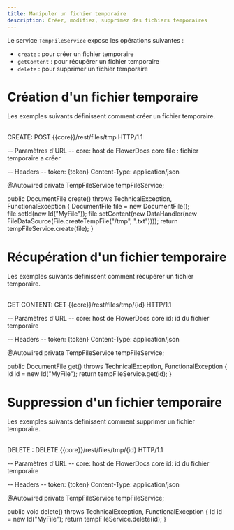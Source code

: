 ```yaml
---
title: Manipuler un fichier temporaire
description: Créez, modifiez, supprimez des fichiers temporaires
---
```


Le service `TempFileService` expose les opérations suivantes :

* `create` : pour créer un fichier temporaire 
* `getContent` : pour récupérer un fichier temporaire  
* `delete` : pour supprimer un fichier temporaire

# Création d'un fichier temporaire

Les exemples suivants définissent comment créer un fichier temporaire.

<br/>
CREATE:
POST {{core}}/rest/files/tmp HTTP/1.1

-- Paramètres d'URL --
core: host de FlowerDocs core
file : fichier temporaire a créer 

-- Headers --
token: {token}
Content-Type: application/json

@Autowired
private TempFileService tempFileService;

public DocumentFile create() throws TechnicalException, FunctionalException
{
	DocumentFile file = new DocumentFile();
    file.setId(new Id("MyFile"));
    file.setContent(new DataHandler(new FileDataSource(File.createTempFile("/tmp", ".txt"))));
	return tempFileService.create(file);
}

# Récupération d'un fichier temporaire

Les exemples suivants définissent comment récupérer un fichier temporaire.

<br/>
GET CONTENT:
GET {{core}}/rest/files/tmp/{id} HTTP/1.1

-- Paramètres d'URL --
core: host de FlowerDocs core
id: id du fichier temporaire

-- Headers --
token: {token}
Content-Type: application/json

@Autowired
private TempFileService tempFileService;

public DocumentFile get() throws TechnicalException, FunctionalException
{
	Id id = new Id("MyFile");
	return tempFileService.get(id);
}

# Suppression d'un fichier temporaire

Les exemples suivants définissent comment supprimer un fichier temporaire.

<br/>
DELETE :
DELETE {{core}}/rest/files/tmp/{id} HTTP/1.1

-- Paramètres d'URL --
core: host de FlowerDocs core
id: id du fichier temporaire

-- Headers --
token: {token}
Content-Type: application/json

@Autowired
private TempFileService tempFileService;

public void delete() throws TechnicalException, FunctionalException
{
	Id id = new Id("MyFile");
	return tempFileService.delete(id);
}
